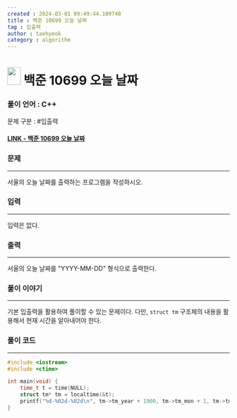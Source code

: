 ```yaml
---
created : 2024-03-01 09:49:44.109740
title : 백준 10699 오늘 날짜
tag : 입출력
author : taehyeok
category : algorithm
---
```

# <img src="https://d2gd6pc034wcta.cloudfront.net/tier/1.svg" width="30" height="40"> 백준 10699 오늘 날짜


### 풀이 언어 : C++

문제 구분 : #입출력
#### [LINK - 백준 10699 오늘 날짜](https://www.acmicpc.net/problem/10699)

### 문제

<hr>


서울의 오늘 날짜를 출력하는 프로그램을 작성하시오.

### 입력

<hr>


입력은 없다.
### 출력

<hr>


서울의 오늘 날짜를 "YYYY-MM-DD" 형식으로 출력한다.
### 풀이 이야기

<hr>


기본 입출력을 활용하여 풀이할 수 있는 문제이다. 다만, `struct tm` 구조체의 내용을 활용해서 현재 시간을 알아내어야 한다.

### 풀이 코드

<hr>


``` c++
#include <iostream>
#include <ctime>

int main(void) {
    time_t t = time(NULL);
    struct tm* tm = localtime(&t);
    printf("%d-%02d-%02d\n", tm->tm_year + 1900, tm->tm_mon + 1, tm->tm_mday);
}
```
